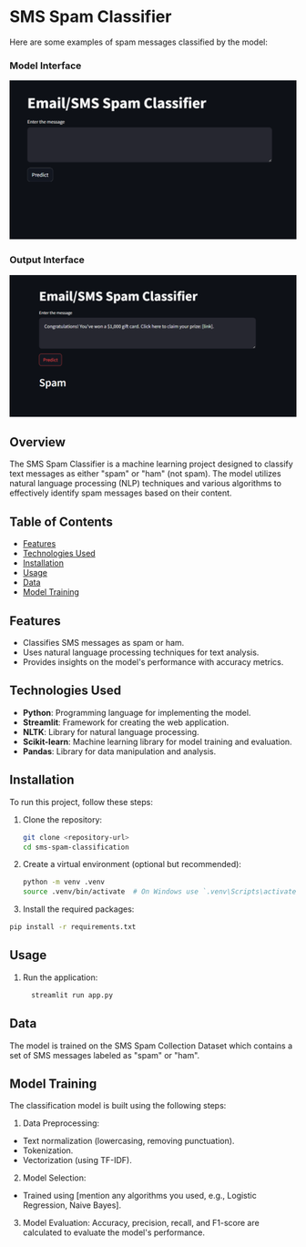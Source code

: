 # SMS Spam Classifier
Here are some examples of spam messages classified by the model:

### Model Interface 
![Before Input](https://github.com/VIJAY626404/Message-Spam-Classifier/raw/main/output/spam1.png)
### Output Interface
![After Input ](https://github.com/VIJAY626404/Message-Spam-Classifier/raw/main/output/spam2.png)


## Overview
The SMS Spam Classifier is a machine learning project designed to classify text messages as either "spam" or "ham" (not spam). The model utilizes natural language processing (NLP) techniques and various algorithms to effectively identify spam messages based on their content.

## Table of Contents
- [Features](#features)
- [Technologies Used](#technologies-used)
- [Installation](#installation)
- [Usage](#usage)
- [Data](#data)
- [Model Training](#model-training)


## Features
- Classifies SMS messages as spam or ham.
- Uses natural language processing techniques for text analysis.
- Provides insights on the model's performance with accuracy metrics.

## Technologies Used
- **Python**: Programming language for implementing the model.
- **Streamlit**: Framework for creating the web application.
- **NLTK**: Library for natural language processing.
- **Scikit-learn**: Machine learning library for model training and evaluation.
- **Pandas**: Library for data manipulation and analysis.

## Installation
To run this project, follow these steps:

1. Clone the repository:
   ```bash
   git clone <repository-url>
   cd sms-spam-classification
   ```
2. Create a virtual environment (optional but recommended):
   ```bash
   python -m venv .venv
   source .venv/bin/activate  # On Windows use `.venv\Scripts\activate`
   ```
3. Install the required packages:
  ```bash
  pip install -r requirements.txt
  ```
## Usage
1. Run the application:
   ```bash
     streamlit run app.py
   ```
## Data
The model is trained on the SMS Spam Collection Dataset which contains a set of SMS messages labeled as "spam" or "ham".
## Model Training
The classification model is built using the following steps:

1. Data Preprocessing:
- Text normalization (lowercasing, removing punctuation).
- Tokenization.
- Vectorization (using TF-IDF).
  
2. Model Selection:
- Trained using [mention any algorithms you used, e.g., Logistic Regression, Naive Bayes].
  
3. Model Evaluation:
Accuracy, precision, recall, and F1-score are calculated to evaluate the model's performance.
